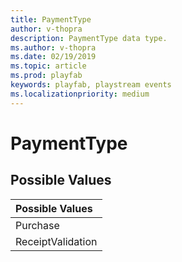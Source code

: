 ```yaml
---
title: PaymentType
author: v-thopra
description: PaymentType data type.
ms.author: v-thopra
ms.date: 02/19/2019
ms.topic: article
ms.prod: playfab
keywords: playfab, playstream events
ms.localizationpriority: medium
---
```


# PaymentType

## Possible Values

|Possible Values|
| :--------------------|
|Purchase|
|ReceiptValidation|
